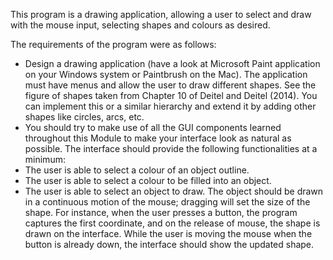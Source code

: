 This program is a drawing application, allowing a user to select and draw with the mouse input, selecting shapes and colours as desired.

The requirements of the program were as follows:

- Design a drawing application (have a look at Microsoft Paint application on your Windows system or Paintbrush on the Mac). The application must have menus and allow the user to draw different shapes. See the figure of shapes taken from Chapter 10 of Deitel and Deitel (2014). You can implement this or a similar hierarchy and extend it by adding other shapes like circles, arcs, etc.
- You should try to make use of all the GUI components learned throughout this Module to make your interface look as natural as possible. The interface should provide the following functionalities at a minimum:
- The user is able to select a colour of an object outline.
- The user is able to select a colour to be filled into an object.
- The user is able to select an object to draw. The object should be drawn in a continuous motion of the mouse; dragging will set the size of the shape. For instance, when the user presses a button, the program captures the first coordinate, and on the release of mouse, the shape is drawn on the interface. While the user is moving the mouse when the button is already down, the interface should show the updated shape.
